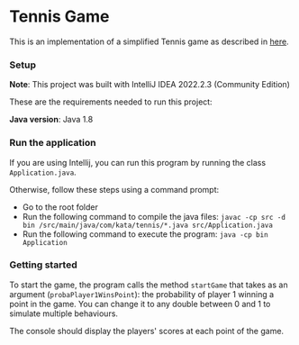 # Tennis Game
This is an implementation of a simplified Tennis game as described in [here](https://codingdojo.org/kata/Tennis/). 

### Setup
**Note**: This project was built with IntelliJ IDEA 2022.2.3 (Community Edition)

These are the requirements needed to run this project:

**Java version**: Java 1.8

### Run the application
If you are using Intellij, you can run this program by running the class `Application.java`.

Otherwise, follow these steps using a command prompt:
- Go to the root folder
- Run the following command to compile the java files: `javac -cp src -d bin /src/main/java/com/kata/tennis/*.java src/Application.java`
- Run the following command to execute the program: `java -cp bin Application`

### Getting started
To start the game, the program calls the method `startGame` that takes as an argument (`probaPlayer1WinsPoint`): the probability of player 1 winning a point in the game. 
You can change it to any double between 0 and 1 to simulate multiple behaviours.  

The console should display the players' scores at each point of the game.


